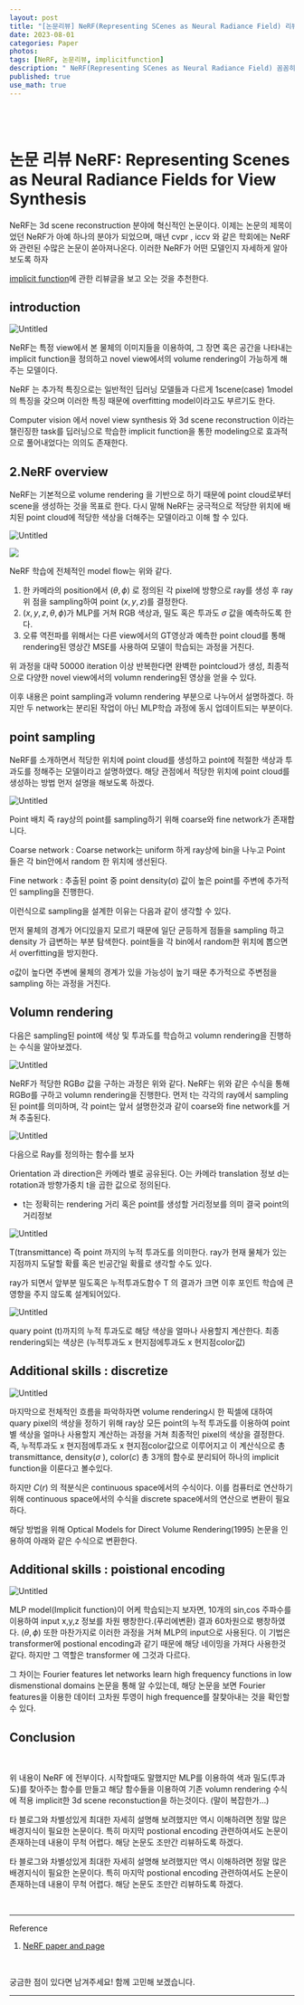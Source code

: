 ```yaml
---
layout: post
title: "[논문리뷰] NeRF(Representing SCenes as Neural Radiance Field) 리뷰"
date: 2023-08-01
categories: Paper
photos: 
tags: [NeRF, 논문리뷰, implicitfunction] 
description: " NeRF(Representing SCenes as Neural Radiance Field) 꼼꼼히 리뷰하며 논문 읽는 능력을 길러보자"
published: true
use_math: true
---
```


<br/>

<br/>



# 논문 리뷰 NeRF: Representing Scenes as Neural Radiance Fields for View Synthesis

NeRF는 3d scene reconstruction 분야에 혁신적인 논문이다. 이제는 논문의 제목이었던 NeRF가 아예 하나의 분야가 되었으며, 매년 cvpr , iccv 와 같은 학회에는 NeRF와 관련된 수많은 논문이 쏟아져나온다. 이러한 NeRF가 어떤 모델인지 자세하게 알아 보도록 하자

[implicit function](https://donguk071.github.io/liif/%EB%85%BC%EB%AC%B8%EB%A6%AC%EB%B7%B0/2023/04/16/implicit/)에 관한 리뷰글을 보고 오는 것을 추천한다. 


## introduction

![Untitled](/assets/post_images/NeRF/Untitled.png)

NeRF는 특정 view에서 본 물체의 이미지들을 이용하여, 그 장면 혹은 공간을 나타내는 implicit function을 정의하고 novel view에서의 volume rendering이 가능하게 해주는 모델이다.

NeRF 는 추가적 특징으로는 일반적인 딥러닝 모델들과 다르게 1scene(case) 1model의 특징을 갖으며 이러한 특징 때문에 overfitting model이라고도 부르기도 한다.

Computer vision 에서 novel view synthesis 와 3d scene reconstruction 이라는 챌린징한 task를 딥러닝으로 학습한 implicit function을 통한 modeling으로 효과적으로 풀어내었다는 의의도 존재한다.

## 2.NeRF overview

NeRF는 기본적으로 volume rendering 을 기반으로 하기 때문에 point cloud로부터 scene을 생성하는 것을 목표로 한다. 다시 말해 NeRF는 궁극적으로 적당한 위치에 배치된 point cloud에  적당한 색상을 더해주는 모델이라고 이해 할 수 있다.

![Untitled](/assets/post_images/NeRF/Untitled%201.png)

<img src="/assets/post_images/NeRF/Untitled%201.png" style="border:0;">

NeRF 학습에 전체적인 model flow는 위와 같다. 

1. 한 카메라의 position에서 $(\theta,\phi)$ 로 정의된 각 pixel에 방향으로 ray를 생성 후 ray 위 점을 sampling하여 point $(x,y,z)$를 결정한다. 
2. $(x,y,z,\theta,\phi)$가 MLP를 거쳐 RGB 색상과, 밀도 혹은 투과도 $\sigma$ 값을 예측하도록 한다. 
3. 오류 역전파를 위해서는 다른 view에서의 GT영상과 예측한 point cloud를 통해 rendering된 영상간 MSE를 사용하여 모델이 학습되는 과정을 거친다.

위 과정을 대략 50000 iteration 이상 반복한다면 완벽한 pointcloud가 생성, 최종적으로 다양한 novel view에서의 volumn rendering된 영상을 얻을 수 있다.

이후 내용은 point sampling과 volumn rendering 부분으로 나누어서 설명하겠다. 하지만 두 network는 분리된 작업이 아닌 MLP학습 과정에 동시 업데이트되는 부분이다.

## point sampling

NeRF를 소개하면서 적당한 위치에 point cloud를 생성하고 point에 적절한 색상과 투과도를 정해주는 모델이라고 설명하였다. 해당 관점에서 적당한 위치에 point cloud를 생성하는 방법 먼저 설명을 해보도록 하겠다.

![Untitled](/assets/post_images/NeRF/Untitled%202.png)

Point 배치 즉 ray상의 point를 sampling하기 위해 coarse와 fine network가 존재합니다.

Coarse network : Coarse network는 uniform 하게 ray상에 bin을 나누고 Point 들은 각 bin안에서 random 한 위치에 생선된다.

Fine network :  추출된 point 중 point density(σ) 값이 높은 point를 주변에 추가적인 sampling을 진행한다.

이런식으로 sampling을 설계한 이유는 다음과 같이 생각할 수 있다. 

먼저 물체의 경계가 어디있을지 모르기 때문에 일단 균등하게 점들을 sampling 하고 density 가 급변하는 부분 탐색한다. point들을 각 bin에서 random한 위치에 뽑으면서 overfitting을 방지한다.

σ값이 높다면 주변에 물체의 경계가 있을 가능성이 높기 때문 추가적으로 주변점을 sampling 하는 과정을 거친다.

## Volumn rendering

다음은 sampling된 point에 색상 및 투과도를 학습하고 volumn rendering을 진행하는 수식을 알아보겠다.

![Untitled](/assets/post_images/NeRF/Untitled%203.png)

NeRF가 적당한 RGBσ 값을 구하는 과정은 위와 같다. NeRF는 위와 같은 수식을 통해 RGBσ를 구하고 volumn rendering을 진행한다. 먼저 t는 각각의 ray에서 sampling된 point를 의미하며, 각 point는 앞서 설명한것과 같이 coarse와 fine network를 거쳐 추출된다. 

![Untitled](/assets/post_images/NeRF/Untitled%204.png)

다음으로 Ray를 정의하는 함수를 보자 

Orientation 과 direction은 카메라 별로 공유된다. O는 카메라 translation 정보 d는 rotation과 방향가중치 t을 곱한 값으로 정의된다. 

* t는 정확히는 rendering 거리 혹은 point를 생성할 거리정보를 의미 결국 point의 거리정보

![Untitled](/assets/post_images/NeRF/Untitled%205.png)

T(transmittance) 즉 point 까지의 누적 투과도를 의미한다. ray가 현재 물체가 있는 지점까지 도달할 확률 혹은 빈공간일 확률로 생각할 수도 있다.

ray가 되면서 앞부분 밀도혹은 누적투과도함수 T 의 결과가 크면 이후 포인트 학습에 큰 영향을 주지 않도록 설계되어있다.

![Untitled](/assets/post_images/NeRF/Untitled%206.png)

quary point (t)까지의 누적 투과도로 해당 색상을 얼마나 사용할지 계산한다.
최종 rendering되는 색상은 (누적투과도 x 현지점에투과도 x 현지점color값)

## Additional skills : discretize

![Untitled](/assets/post_images/NeRF/Untitled%207.png)

마지막으로 전체적인 흐름을 파악하자면 volume rendering시 한 픽셀에 대하여  quary pixel의 색상을 정하기 위해 ray상 모든 point의 누적 투과도를 이용하여 point별 색상을 얼마나 사용할지 계산하는 과정을 거쳐 최종적인 pixel의 색상을 결정한다. 즉, 누적투과도 x 현지점에투과도 x 현지점color값으로 이루어지고 이 계산식으로 총 transmittance, density($\sigma$ ), color($c$) 총 3개의 함수로 분리되어 하나의 implicit function을 이룬다고 볼수있다.

하지만 $C(r)$ 의 적분식은 continuous space에서의 수식이다. 이를 컴퓨터로 연산하기 위해 continuous space에서의 수식을 discrete space에서의 연산으로 변환이 필요하다.

해당 방법을 위해 Optical Models for Direct Volume Rendering(1995) 논문을 인용하여 아래와 같은 수식으로 변환한다.

## Additional skills : poistional encoding

![Untitled](/assets/post_images/NeRF/Untitled%208.png)

MLP model(Implicit function)이 어케 학습되는지 보자면, 10개의 sin,cos 주파수를 이용하여 input x,y,z 정보를 차원 팽창한다.(푸리에변환) 결과 60차원으로 팽창하였다. $(\theta,\phi)$ 또한 마찬가지로 이러한 과정을 거쳐 MLP의 input으로 사용된다. 이 기법은 transformer에 postional encoding과 같기 때문에 해당 네이밍을 가져다 사용한것 같다. 하지만 그 역할은 transformer 에 그것과 다르다.

그 차이는 Fourier features let networks learn high frequency functions in low dismenstional domains 논문을 통해 알 수있는데,  해당 논문을 보면 Fourier features을 이용한 데이터 고차원 투영이 high frequence를 잘찾아내는 것을 확인할 수 있다.




## Conclusion
<br/>

위 내용이 NeRF 에 전부이다. 시작할때도 말했지만 MLP를 이용하여 색과 밀도(투과도)를 찾아주는 함수를 만들고 해당 함수들을 이용하여 기존 volumn rendering 수식에 적용 implicit한 3d scene reconstuction을 하는것이다. (말이 복잡한가…)


타 블로그와 차별성있게 최대한 자세히 설명해 보려했지만 역시 이해하려면 정말 많은 배경지식이 필요한 논문이다. 특히 마지막 postional encoding 관련하여서도 논문이 존재하는데 내용이 무척 어렵다. 해당 논문도 조만간 리뷰하도록 하겠다.

타 블로그와 차별성있게 최대한 자세히 설명해 보려했지만 역시 이해하려면 정말 많은 배경지식이 필요한 논문이다. 특히 마지막 postional encoding 관련하여서도 논문이 존재하는데 내용이 무척 어렵다. 해당 논문도 조만간 리뷰하도록 하겠다.

<br/>

---

Reference

1) [NeRF paper and page](https://www.matthewtancik.com/nerf)


<br/>


궁금한 점이 있다면 남겨주세요! 함께 고민해 보겠습니다.

------------------------